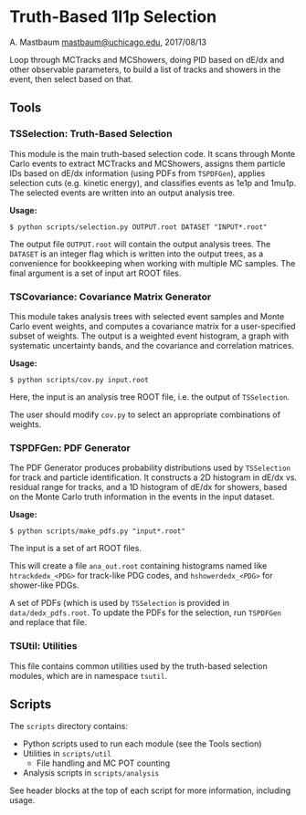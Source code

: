 Truth-Based 1l1p Selection
==========================
A. Mastbaum <mastbaum@uchicago.edu>, 2017/08/13

Loop through MCTracks and MCShowers, doing PID based on dE/dx and other
observable parameters, to build a list of tracks and showers in the event,
then select based on that.

Tools
-----
### TSSelection: Truth-Based Selection ###
This module is the main truth-based selection code. It scans through Monte
Carlo events to extract MCTracks and MCShowers, assigns them particle IDs
based on dE/dx information (using PDFs from `TSPDFGen`), applies selection
cuts (e.g. kinetic energy), and classifies events as 1e1p and 1mu1p. The
selected events are written into an output analysis tree.

**Usage:**

    $ python scripts/selection.py OUTPUT.root DATASET "INPUT*.root"

The output file `OUTPUT.root` will contain the output analysis trees. The
`DATASET` is an integer flag which is written into the output trees, as a
convenience for bookkeeping when working with multiple MC samples. The
final argument is a set of input art ROOT files.

### TSCovariance: Covariance Matrix Generator ###
This module takes analysis trees with selected event samples and Monte Carlo
event weights, and computes a covariance matrix for a user-specified subset
of weights. The output is a weighted event histogram, a graph with systematic
uncertainty bands, and the covariance and correlation matrices.

**Usage:**

    $ python scripts/cov.py input.root

Here, the input is an analysis tree ROOT file, i.e. the output of
`TSSelection`.

The user should modify `cov.py` to select an appropriate combinations of
weights.

### TSPDFGen: PDF Generator ###
The PDF Generator produces probability distributions used by `TSSelection` for
track and particle identification. It constructs a 2D histogram in dE/dx vs.
residual range for tracks, and a 1D histogram of dE/dx for showers, based on
the Monte Carlo truth information in the events in the input dataset.

**Usage:**

    $ python scripts/make_pdfs.py "input*.root"

The input is a set of art ROOT files.

This will create a file `ana_out.root` containing histograms named like
`htrackdedx_<PDG>` for track-like PDG codes, and `hshowerdedx_<PDG>` for
shower-like PDGs.

A set of PDFs (which is used by `TSSelection` is provided in
`data/dedx_pdfs.root`. To update the PDFs for the selection, run `TSPDFGen`
and replace that file.

### TSUtil: Utilities ###
This file contains common utilities used by the truth-based selection modules,
which are in namespace `tsutil`.

Scripts
-------
The `scripts` directory contains:

* Python scripts used to run each module (see the Tools section)
* Utilities in `scripts/util`
  * File handling and MC POT counting
* Analysis scripts in `scripts/analysis`

See header blocks at the top of each script for more information, including
usage.

